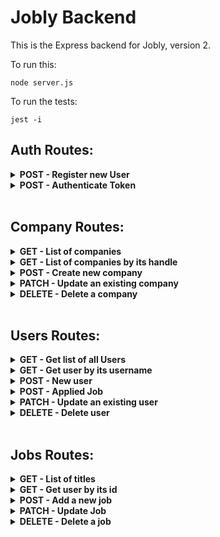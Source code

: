 # Jobly Backend

This is the Express backend for Jobly, version 2.

To run this:

 ```node server.js```
    
To run the tests:

```jest -i```

## **Auth Routes:**

<details>
<summary><b>POST - Register new User </b></summary>

<b>Endpoint:</b> `/auth/register`

Require username, password, firstName, lastName, email:

```json
{
    "username": "new", 
    "password": "password",
    "firstName": "first", 
    "lastName": "last",
    "email": "new@email.com" 
}
```

Return JWT token that can be used to authenticate further requests:

```json
{
    "token": "eyJhbGciOiJIUzI1NiIsInR5cCI6IkpXVCJ9.eyJ1c2VybmFtZSI6Im5ldyIsImlzQWRtaW4iOmZhbHNlLCJpYXQiOjE2MTI1NTg5NTR9.A7WIB61INaQ0G-Vc07W_eeumFBj8u8bKvAHqt1BHVhw"
}
```

Authorization required: None
</details>

<details>
<summary><b>POST - Authenticate Token </b></summary>

<b>Endpoint:</b> `/auth/token`

Require username, password:

```json
{
	"username": "new", 
	"password": "password" 
}
```

Return JWT token that can be used to authenticate further requests:

```json
{
    "token": "eyJhbGciOiJIUzI1NiIsInR5cCI6IkpXVCJ9.eyJ1c2VybmFtZSI6Im5ldyIsImlzQWRtaW4iOmZhbHNlLCJpYXQiOjE2MTI1NTk0NDJ9.vvLX6thNNhI5F1YUvzdI0qSLWtoXFJ3d6xFGdmOzwds"
}
```

Authorization required: None
</details>

<br>

## **Company Routes:**

<details>
<summary><b>GET - List of companies </b></summary>

<b>Endpoint:</b> `/companies/`

Return a list of companies:


```json
{
  "companies":
    [
        {
             "handle": "c1",
             "name": "C1",
             "description": "Desc1",
             "numEmployees": 1,
             "logoUrl": "http://c1.img",
        },
        {
             "handle": "c2",
             "name": "C2",
             "description": "Desc2",
             "numEmployees": 2,
             "logoUrl": "http://c2.img",
        },
        {
             "handle": "c3",
             "name": "C3",
             "description": "Desc3",
             "numEmployees": 3,
             "logoUrl": "http://c3.img",
        }
    ]
}
```
#### Filtering Parameters:
| Name         | Type   | Example | Description                                                     |
|--------------|--------|---------|-----------------------------------------------------------------|
| minEmployees | Number | 2       | Filter to companies that have at least that number of employees |
| maxEmployees | Number | 3       | Filter to companies that have no more that number of employees  |
| Name         | String | C1      | Filter by company name                                          |

Example Request and Response: 

<b>Endpoint:</b> `/companies?minEmployees=3`

```json
{
    companies: [
        {
          handle: "c3",
          name: "C3",
          description: "Desc3",
          numEmployees: 3,
          logoUrl: "http://c3.img",
        },
    ]
}
```

Authentication Required: None
</details>

<details>
<summary><b>GET - List of companies by its handle </b></summary>

<b>Endpoint:</b> `/companies/:handle`

Company is { handle, name, description, numEmployees, logoUrl, jobs }

Where jobs is [{ id, title, salary, equity , ...]

```json
{
    "company": {
    "handle": "foster-rice",
    "name": "Foster-Rice",
    "description": "Either relate himself. Source TV data one general. Actually than seat eight.",
    "numEmployees": 901,
    "logoUrl": null,
    "jobs": [
      {
        "id": 15,
        "title": "Scientist, forensic",
        "salary": 50000,
        "equity": "0"
      },
      {
        "id": 20,
        "title": "Tourist information centre manager",
        "salary": 88000,
        "equity": "0"
      },
    ]
  }
}
```

Authorization Required: None

</details>

<details>
<summary><b>POST - Create new company </b></summary>

<b>Endpoint:</b> `/companies/`

Company should be {handle, name, description, numEmployees, logoRul}

```json
{
  "handle": "test",
  "name": "newTest",
  "logoUrl": "http://newtest.img",
  "description": "DescTest",
  "numEmployees": 100
}
```
Return {handle, name, descrition, numEmployees, logoUrl}

```json
{
  "company": {
    "handle": "test",
    "name": "newTest",
    "description": "DescTest",
    "numEmployees": 100,
    "logoUrl": "http://newtest.img"
  }
}
```

Authorization Required: Admin - Use an admin Token.
</details>

<details>
<summary><b>PATCH - Update an existing company </b></summary>

<b>Endpoint:</b> `/companies/:handle`

Patches company data.

Fields can be: { name, description, numEmployees, logoUrl }

<b>Endpoint Example:</b> `/companies/test`
```json
{
  "name": "UpdateTest",
  "logoUrl": "http://newtest.img",
  "description": "Update DescTest",
  "numEmployees": 200
}
```

Return: { handle, name, description, numEmployees, logoUrl }

```json
{
  "company": {
    "handle": "test",
    "name": "UpdateTest",
    "description": "Update DescTest",
    "numEmployees": 200,
    "logoUrl": "http://newtest.img"
  }
}
```

Authorization Required: Admin Token 
</details>

<details>
<summary><b>DELETE - Delete a company </b></summary>

<b>Endpoint:</b> `/companies/:handle`

Return => { deleted: handle }

<b>Endpoint Example:</b> `/companies/test`

```json
{
  "deleted": "test"
}
```

Authorization required: Admin token 
</details>

<br>

## **Users Routes:**

<details>
<summary><b>GET - Get list of all Users </b></summary>

<b>Endpoint:</b> `/users`

Return list of all users

```json
users: [
  {
    "username": "u1",
    "firstName": "U1F",
    "lastName": "U1L",
    "email": "user1@user.com",
    "isAdmin": false,
  },
  {
    "username": "u2",
    "firstName": "U2F",
    "lastName": "U2L",
    "email": "user2@user.com",
    "isAdmin": false,
  },
  {
    "username": "u3",
    "firstName": "U3F",
    "lastName": "U3L",
    "email": "user3@user.com",
    "isAdmin": false,
  },
],
```

Authorization required: Admin token 

</details>
<details>
<summary><b>GET - Get user by its username </b></summary>

<b>Endpoint:</b> `/users/[username]`

Return: { username, firstName, lastName, isAdmin, jobs}

Where jobs is { id, title, companyHandle, companyName, state }

<b>Endpoint Example:</b> `/users/testusername1`

```json
{
  "user": {
    "username": "testusername1",
    "firstName": "Test",
    "lastName": "lastnameTest",
    "email": "test@gmail.com",
    "isAdmin": false,
    "applications": [
        200
    ] 
  }
}
```

Authorization required: Admin or same user-as-:username

</details>
<details>
<summary><b>POST - New user </b></summary>

<b>Endpoint:</b> `/users/`

Add a new user   - Not the registration form - It is only for admin to add new users. 

```json
{
	"username": "u-new",
	"firstName": "First-new",
	"lastName": "Last-newL",
	"password": "password-new",
	"email": "new@email.com",
	"isAdmin": false
}
```

Return newly created users and an authentication token for them:
{ user,: { username, firstName, lastName, email, isAdmin}, token }

```json
{
  "user": {
    "username": "u-new",
    "firstName": "First-new",
    "lastName": "Last-newL",
    "email": "new@email.com",
    "isAdmin": false
  },
  "token": "eyJhbGciOiJIUzI1NiIsInR5cCI6IkpXVCJ9.eyJ1c2VybmFtZSI6InUtbmV3IiwiaXNBZG1pbiI6ZmFsc2UsImlhdCI6MTYxMjU4MzMwNH0.iCY2u2yPzWilSg1L94hnLpd9M2jEokHO361PJ3sd8C0"
}
```

Authorization required: Admin token 

</details>
<details>
<summary><b>POST - Applied Job </b></summary>

<b>Endpoint:</b> `/users/[username]/jobs/[id]`

<b>Endpoint Example:</b> `/users/testusername/jobs/200`

Return { "applied": jobId}

```json
{
  "applied": 200
}
```

Authorization required: Admin or same-user-as:username

</details>
<details>
<summary><b>PATCH - Update an existing user </b></summary>

<b>Endpoint:</b> `/users/[username]`

Data can Include: { firstName, lastName, password, email }

<b>Endpoint Example:</b> `/users/u-new`
```json
{
	"firstName": "newUpdate",
	"lastName": "another update",
	"email": "update@email.com",
	"isAdmin": true
}
```

Return { username, firsName, lastName, email, isAdmin }

```json
{
  "user": {
    "username": "u-new",
    "firstName": "newUpdate",
    "lastName": "another update",
    "email": "update@email.com",
    "isAdmin": true
  }
}
```

Authorization required: Admin or same-user-as : username

</details>
<details>
<summary><b>DELETE - Delete user </b></summary>

<b>Endpoint:</b> `/users/[username]`

<b>Endpoint Example:</b> `/users/u-new`

Return { delete: username }

```json
{
  "deleted": "u-new"
}
```

Authorization required: Admin or same-user-as:username

</details>

<br>

## **Jobs Routes:**

<details>
<summary><b>GET - List of titles </b></summary>

<b>Endpoint:</b> `/jobs/`

Return { id, title, salary, equity, company, }

```json
{
  "jobs": [
  {
    "id": expect.any(Number),
    "title": "J1",
    "salary": 1,
    "equity": "0.1",
    "companyHandle": "c1",
    "companyName": "C1",
  },
  {
    "id": expect.any(Number),
    "title": "J2",
    "salary": 2,
    "equity": "0.2",
    "companyHandle": "c1",
    "companyName": "C1",
  },
  {
    "id": expect.any(Number),
    "title": "J3",
    "salary": 3,
    "equity": null,
    "companyHandle": "c1",
    "companyName": "C1",
  },
 ]
}
```
Can provide search filters: 
#### Filtering Parameters:
| Name         | Type     | Example | Description                                                                             |
|--------------|----------|---------|-----------------------------------------------------------------------------------------|
| minSalary    | Number   | 2       | Filter to jobs with at least that salary                                                |
| hasEquity    | Boolean  | true    | if true -> filter to jobs that provide a non-zero amount equity. If false, list all jobs|
| title        | String   | C1      | Filter by job Title                                                                     |

<b>Endpoint Example:</b> `/jobs?hasEquity=true`

```json
"jobs": [
  {
    "id": expect.any(Number),
    "title": "J1",
    "salary": 1,
    "equity": "0.1",
    "companyHandle": "c1",
    "companyName": "C1",
  },
  {
    "id": expect.any(Number),
    "title": "J2",
    "salary": 2,
    "equity": "0.2",
    "companyHandle": "c1",
    "companyName": "C1",
  },
]
```

Authorization required: None
</details>

<details>
<summary><b>GET - Get user by its id </b></summary>

<b>Endpoint:</b> `/jobs/[jobId]`

Return { id, title, salary, equity, company }
-> Where company is { handle, name, description, numEmployees, logoUrl}

<b>Endpoint Example:</b> `/jobs/200`

```json
{
  "job": {
    "id": 200,
    "title": "Accommodation manager",
    "salary": 126000,
    "equity": null,
    "company": {
      "handle": "mejia-scott-ryan",
      "name": "Mejia, Scott and Ryan",
      "description": "General traditional late situation discussion dog. Before best up strategy about direction.",
      "numEmployees": null,
      "logoUrl": "/logos/logo4.png"
    }
  }
}
```
Authorization required: none

</details>
<details>
<summary><b>POST - Add a new job </b></summary>

<b>Endpoint:</b> `/jobs/`

Should be { title, salary, equity, companyHandle }

```json
{
	"companyHandle": "foster-rice",
	"title": "J-new",
	"salary": 10,
	"equity": "0.2"
}
```

Return { id, title, salary, equity, companyHandle }

```json
{
  "job": {
    "id": 402,
    "title": "J-new",
    "salary": 10,
    "equity": "0.2",
    "companyHandle": "foster-rice"
  }
}
```

Authorization required: Admin

</details>
<details>
<summary><b>PATCH - Update Job </b></summary>

<b>Endpoint:</b> `/jobs/[jobId]`

Data can include: { title, salary, equity }

<b>Endpoint Example:</b> `/jobs/402`

```json
{
	"title": "J-Update",
	"salary": 1000,
	"equity": "0.5"
}
```

Return { id, title, salary, equity, companyHandle }

```json
{
  "job": {
    "id": 402,
    "title": "J-Update",
    "salary": 1000,
    "equity": "0.5",
    "companyHandle": "foster-rice"
  }
}
```

Authorization required: Admin

</details>
<details>
<summary><b>DELETE - Delete a job </b></summary>

<b>Endpoint:</b> `/jobs/[jobId]`

<b>Endpoint Example:</b> `/jobs/402`

Return { delete: id }

```json
{
  "deleted": 402
}
```

Authorization required: Admin 

</details>
